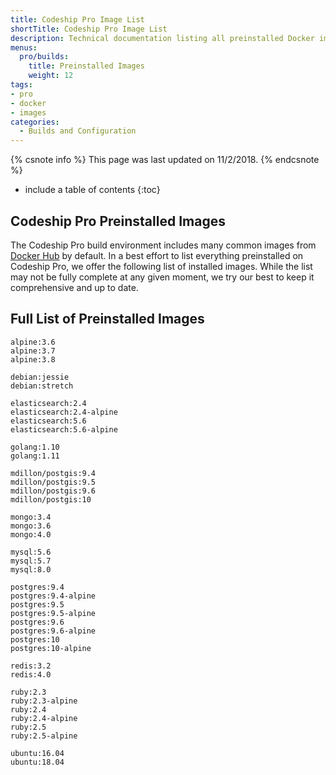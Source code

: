 ```yaml
---
title: Codeship Pro Image List
shortTitle: Codeship Pro Image List
description: Technical documentation listing all preinstalled Docker images of the Codeship Pro build environment
menus:
  pro/builds:
    title: Preinstalled Images
    weight: 12
tags:
- pro
- docker
- images
categories:
  - Builds and Configuration
---
```


{% csnote info %}
This page was last updated on 11/2/2018.
{% endcsnote %}

* include a table of contents
{:toc}

## Codeship Pro Preinstalled Images

The Codeship Pro build environment includes many common images from [Docker Hub](https://hub.docker.com) by default. In a best effort to list everything preinstalled on Codeship Pro, we offer the following list of installed images. While the list may not be fully complete at any given moment, we try our best to keep it comprehensive and up to date.

## Full List of Preinstalled Images

```
alpine:3.6
alpine:3.7
alpine:3.8

debian:jessie
debian:stretch

elasticsearch:2.4
elasticsearch:2.4-alpine
elasticsearch:5.6
elasticsearch:5.6-alpine

golang:1.10
golang:1.11

mdillon/postgis:9.4
mdillon/postgis:9.5
mdillon/postgis:9.6
mdillon/postgis:10

mongo:3.4
mongo:3.6
mongo:4.0

mysql:5.6
mysql:5.7
mysql:8.0

postgres:9.4
postgres:9.4-alpine
postgres:9.5
postgres:9.5-alpine
postgres:9.6
postgres:9.6-alpine
postgres:10
postgres:10-alpine

redis:3.2
redis:4.0

ruby:2.3
ruby:2.3-alpine
ruby:2.4
ruby:2.4-alpine
ruby:2.5
ruby:2.5-alpine

ubuntu:16.04
ubuntu:18.04
```
